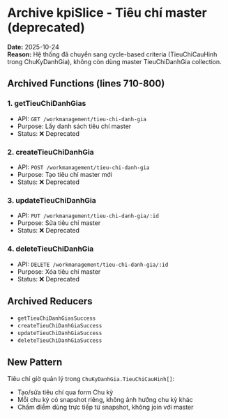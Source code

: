 # Archive kpiSlice - Tiêu chí master (deprecated)

**Date:** 2025-10-24  
**Reason:** Hệ thống đã chuyển sang cycle-based criteria (TieuChiCauHinh trong ChuKyDanhGia), không còn dùng master TieuChiDanhGia collection.

## Archived Functions (lines 710-800)

### 1. getTieuChiDanhGias

- API: `GET /workmanagement/tieu-chi-danh-gia`
- Purpose: Lấy danh sách tiêu chí master
- Status: ❌ Deprecated

### 2. createTieuChiDanhGia

- API: `POST /workmanagement/tieu-chi-danh-gia`
- Purpose: Tạo tiêu chí master mới
- Status: ❌ Deprecated

### 3. updateTieuChiDanhGia

- API: `PUT /workmanagement/tieu-chi-danh-gia/:id`
- Purpose: Sửa tiêu chí master
- Status: ❌ Deprecated

### 4. deleteTieuChiDanhGia

- API: `DELETE /workmanagement/tieu-chi-danh-gia/:id`
- Purpose: Xóa tiêu chí master
- Status: ❌ Deprecated

## Archived Reducers

- `getTieuChiDanhGiasSuccess`
- `createTieuChiDanhGiaSuccess`
- `updateTieuChiDanhGiaSuccess`
- `deleteTieuChiDanhGiaSuccess`

## New Pattern

Tiêu chí giờ quản lý trong `ChuKyDanhGia.TieuChiCauHinh[]`:

- Tạo/sửa tiêu chí qua form Chu kỳ
- Mỗi chu kỳ có snapshot riêng, không ảnh hưởng chu kỳ khác
- Chấm điểm dùng trực tiếp từ snapshot, không join với master
